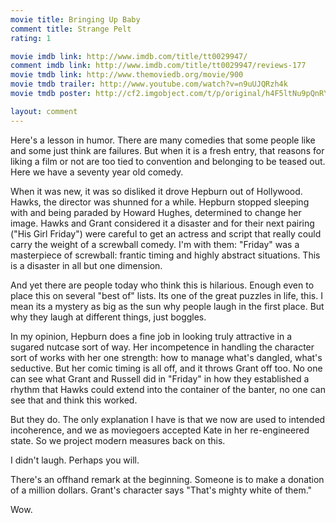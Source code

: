 ```yaml
---
movie title: Bringing Up Baby
comment title: Strange Pelt
rating: 1

movie imdb link: http://www.imdb.com/title/tt0029947/
comment imdb link: http://www.imdb.com/title/tt0029947/reviews-177
movie tmdb link: http://www.themoviedb.org/movie/900
movie tmdb trailer: http://www.youtube.com/watch?v=n9uUJQRzh4k
movie tmdb poster: http://cf2.imgobject.com/t/p/original/h4F5ltNu9pQnRYgXN8r79R8ZQCO.jpg

layout: comment
---
```


Here's a lesson in humor. There are many comedies that some people like and some just think are failures. But when it is a fresh entry, that reasons for liking a film or not are too tied to convention and belonging to be teased out. Here we have a seventy year old comedy.

When it was new, it was so disliked it drove Hepburn out of Hollywood. Hawks, the director was shunned for a while. Hepburn stopped sleeping with and being paraded by Howard Hughes, determined to change her image. Hawks and Grant considered it a disaster and for their next pairing ("His Girl Friday") were careful to get an actress and script that really could carry the weight of a screwball comedy. I'm with them: "Friday" was a masterpiece of screwball: frantic timing and highly abstract situations. This is a disaster in all but one dimension.

And yet there are people today who think this is hilarious. Enough even to place this on several "best of" lists. Its one of the great puzzles in life, this. I mean its a mystery as big as the sun why people laugh in the first place. But why they laugh at different things, just boggles.

In my opinion, Hepburn does a fine job in looking truly attractive in a sugared nutcase sort of way. Her incompetence in handling the character sort of works with her one strength: how to manage what's dangled, what's seductive. But her comic timing is all off, and it throws Grant off too. No one can see what Grant and Russell did in "Friday" in how they established a rhythm that Hawks could extend into the container of the banter, no one can see that and think this worked. 

But they do. The only explanation I have is that we now are used to intended incoherence, and we as moviegoers accepted Kate in her re-engineered state. So we project modern measures back on this.

I didn't laugh. Perhaps you will.

There's an offhand remark at the beginning. Someone is to make a donation of a million dollars. Grant's character says "That's mighty white of them."

Wow.